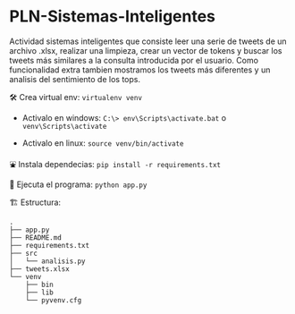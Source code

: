 # PLN-Sistemas-Inteligentes

Actividad sistemas inteligentes que consiste leer una serie de tweets de un archivo .xlsx, realizar una limpieza, crear un vector de tokens y buscar los tweets más similares a la consulta introducida por el usuario. Como funcionalidad extra tambien mostramos los tweets más diferentes y un analisis del sentimiento de los tops.

🛠️ Crea virtual env: `virtualenv venv`

* Activalo en windows: `C:\> env\Scripts\activate.bat` o `venv\Scripts\activate`

* Activalo en linux: `source venv/bin/activate`

⛲ Instala dependecias: `pip install -r requirements.txt`

🚀 Ejecuta el programa: `python app.py`

🏗 Estructura:

```
.
├── app.py
├── README.md
├── requirements.txt
├── src
│   └── analisis.py
├── tweets.xlsx
└── venv
    ├── bin
    ├── lib
    └── pyvenv.cfg
```
